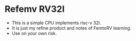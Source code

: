 # Refemv RV32I

- This is a simple CPU implements risc-v 32i.
- It is just my refine product and notes of FemtoRV learning.
- Use on your own risk.